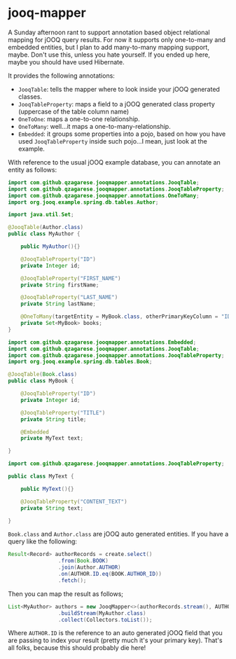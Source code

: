 jooq-mapper
===========

A Sunday afternoon rant to support annotation based object relational mapping for jOOQ query results.
For now it supports only one-to-many and embedded entities, but I plan to add many-to-many mapping support, maybe.
Don't use this, unless you hate yourself. If you ended up here, maybe you should have used Hibernate.

It provides the following annotations:
- `JooqTable`: tells the mapper where to look inside your jOOQ generated classes.
- `JooqTableProperty`: maps a field to a jOOQ generated class property (uppercase of the table column name)
- `OneToOne`: maps a one-to-one relationship.
- `OneToMany`: well...it maps a one-to-many-relationship.
- `Embedded`: it groups some properties into a pojo, based on how you have used `JooqTableProperty` inside such pojo...I mean, just look at the example.

With reference to the usual jOOQ example database, you can annotate an entity as follows:

```java
import com.github.qzagarese.jooqmapper.annotations.JooqTable;
import com.github.qzagarese.jooqmapper.annotations.JooqTableProperty;
import com.github.qzagarese.jooqmapper.annotations.OneToMany;
import org.jooq.example.spring.db.tables.Author;

import java.util.Set;

@JooqTable(Author.class)
public class MyAuthor {

    public MyAuthor(){}

    @JooqTableProperty("ID")
    private Integer id;

    @JooqTableProperty("FIRST_NAME")
    private String firstName;

    @JooqTableProperty("LAST_NAME")
    private String lastName;

    @OneToMany(targetEntity = MyBook.class, otherPrimaryKeyColumn = "ID")
    private Set<MyBook> books;
}
```

```java
import com.github.qzagarese.jooqmapper.annotations.Embedded;
import com.github.qzagarese.jooqmapper.annotations.JooqTable;
import com.github.qzagarese.jooqmapper.annotations.JooqTableProperty;
import org.jooq.example.spring.db.tables.Book;

@JooqTable(Book.class)
public class MyBook {

    @JooqTableProperty("ID")
    private Integer id;

    @JooqTableProperty("TITLE")
    private String title;

    @Embedded
    private MyText text;

}
```
```java
import com.github.qzagarese.jooqmapper.annotations.JooqTableProperty;

public class MyText {

    public MyText(){}

    @JooqTableProperty("CONTENT_TEXT")
    private String text;

}
```

`Book.class` and `Author.class` are jOOQ auto generated entities.
If you have a query like the following:

```java
Result<Record> authorRecords = create.select()
				.from(Book.BOOK)
				.join(Author.AUTHOR)
				.on(AUTHOR.ID.eq(BOOK.AUTHOR_ID))
				.fetch();

```

Then you can map the result as follows;
```java
List<MyAuthor> authors = new JooqMapper<>(authorRecords.stream(), AUTHOR.ID)
				.buildStream(MyAuthor.class)
				.collect(Collectors.toList());
```

Where `AUTHOR.ID` is the reference to an auto generated jOOQ field that you are passing to index your result (pretty much it's your primary key).
That's all folks, because this should probably die here!


